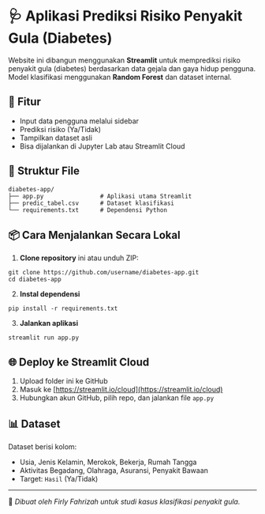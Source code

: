 # 🩺 Aplikasi Prediksi Risiko Penyakit Gula (Diabetes)

Website ini dibangun menggunakan **Streamlit** untuk memprediksi risiko penyakit gula (diabetes) berdasarkan data gejala dan gaya hidup pengguna. Model klasifikasi menggunakan **Random Forest** dan dataset internal.

## 🚀 Fitur
- Input data pengguna melalui sidebar
- Prediksi risiko (Ya/Tidak)
- Tampilkan dataset asli
- Bisa dijalankan di Jupyter Lab atau Streamlit Cloud

## 📁 Struktur File
```
diabetes-app/
├── app.py                # Aplikasi utama Streamlit
├── predic_tabel.csv      # Dataset klasifikasi
└── requirements.txt      # Dependensi Python
```

## 📦 Cara Menjalankan Secara Lokal

1. **Clone repository** ini atau unduh ZIP:
```
git clone https://github.com/username/diabetes-app.git
cd diabetes-app
```

2. **Instal dependensi**
```
pip install -r requirements.txt
```

3. **Jalankan aplikasi**
```
streamlit run app.py
```

## 🌐 Deploy ke Streamlit Cloud
1. Upload folder ini ke GitHub
2. Masuk ke [https://streamlit.io/cloud](https://streamlit.io/cloud)
3. Hubungkan akun GitHub, pilih repo, dan jalankan file `app.py`

## 📊 Dataset
Dataset berisi kolom:
- Usia, Jenis Kelamin, Merokok, Bekerja, Rumah Tangga
- Aktivitas Begadang, Olahraga, Asuransi, Penyakit Bawaan
- Target: `Hasil` (Ya/Tidak)

---

🧠 *Dibuat oleh Firly Fahrizah untuk studi kasus klasifikasi penyakit gula.*